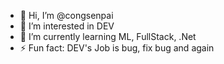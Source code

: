 - 👋 Hi, I’m @congsenpai
- 👀 I’m interested in DEV 
- 🌱 I’m currently learning ML, FullStack, .Net
- ⚡ Fun fact: DEV's Job is bug, fix bug and again

<!---
congsenpai/congsenpai is a ✨ special ✨ repository because its `README.md` (this file) appears on your GitHub profile.
You can click the Preview link to take a look at your changes.
--->
